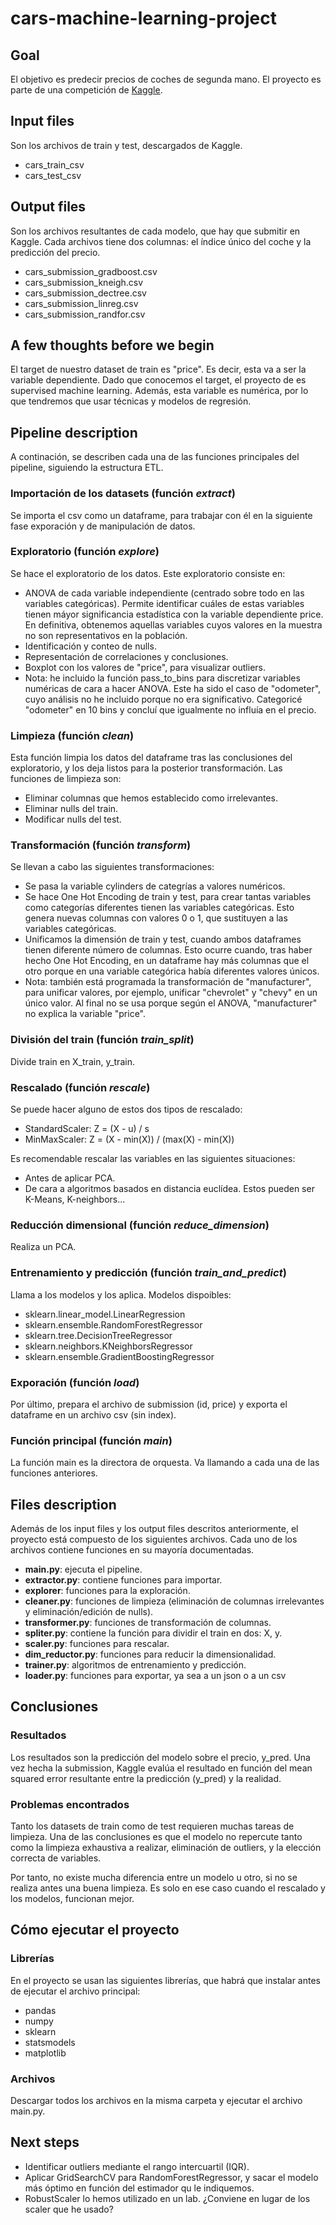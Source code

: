 # cars-machine-learning-project


## Goal

El objetivo es predecir precios de coches de segunda mano.
El proyecto es parte de una competición de [Kaggle](https://www.kaggle.com/c/datamad0819-vehicles/).


## Input files

Son los archivos de train y test, descargados de Kaggle.
* cars_train_csv
* cars_test_csv


## Output files

Son los archivos resultantes de cada modelo, que hay que submitir en Kaggle.
Cada archivos tiene dos columnas: el índice único del coche y la predicción del precio.
* cars_submission_gradboost.csv
* cars_submission_kneigh.csv
* cars_submission_dectree.csv
* cars_submission_linreg.csv
* cars_submission_randfor.csv


## A few thoughts before we begin

El target de nuestro dataset de train es "price". Es decir, esta va a ser la variable dependiente. Dado que conocemos el target, el proyecto de es supervised machine learning.
Además, esta variable es numérica, por lo que tendremos que usar técnicas y modelos de regresión.


## Pipeline description

A continación, se describen cada una de las funciones principales del pipeline, siguiendo la estructura ETL.


### Importación de los datasets (función *extract*)

Se importa el csv como un dataframe, para trabajar con él en la siguiente fase exporación y de manipulación de datos.


### Exploratorio (función *explore*)

Se hace el exploratorio de los datos. Este exploratorio consiste en:
* ANOVA de cada variable independiente (centrado sobre todo en las variables categóricas). Permite identificar cuáles de estas variables tienen máyor significancia estadística con la variable dependiente price. En definitiva, obtenemos aquellas variables cuyos valores en la muestra no son representativos en la población.
* Identificación y conteo de nulls.
* Representación de correlaciones y conclusiones.
* Boxplot con los valores de "price", para visualizar outliers.
* Nota: he incluido la función pass_to_bins para discretizar variables numéricas de cara a hacer ANOVA. Este ha sido el caso de "odometer", cuyo análisis no he incluido porque no era significativo. Categoricé "odometer" en 10 bins y concluí que igualmente no influía en el precio.


### Limpieza (función *clean*)

Esta función limpia los datos del dataframe tras las conclusiones del exploratorio, y los deja listos para la posterior transformación.
Las funciones de limpieza son:
* Eliminar columnas que hemos establecido como irrelevantes.
* Eliminar nulls del train.
* Modificar nulls del test.


### Transformación (función *transform*)

Se llevan a cabo las siguientes transformaciones:
* Se pasa la variable cylinders de categrías a valores numéricos.
* Se hace One Hot Encoding de train y test, para crear tantas variables como categorías diferentes tienen las variables categóricas. Esto genera nuevas columnas con valores 0 o 1, que sustituyen a las variables categóricas.
* Unificamos la dimensión de train y test, cuando ambos dataframes tienen diferente número de columnas. Esto ocurre cuando, tras haber hecho One Hot Encoding, en un dataframe hay más columnas que el otro porque en una variable categórica había diferentes valores únicos.
* Nota: también está programada la transformación de "manufacturer", para unificar valores, por ejemplo, unificar "chevrolet" y "chevy" en un único valor. Al final no se usa porque según el ANOVA, "manufacturer" no explica la variable "price".


###  División del train (función *train_split*)

Divide train en X_train, y_train.

### Rescalado (función *rescale*)

Se puede hacer alguno de estos dos tipos de rescalado:
* StandardScaler: Z = (X - u) / s
* MinMaxScaler: Z = (X - min(X)) / (max(X) - min(X))

Es recomendable rescalar las variables en las siguientes situaciones:
* Antes de aplicar PCA.
* De cara a algoritmos basados en distancia euclídea. Estos pueden ser K-Means, K-neighbors...


### Reducción dimensional (función *reduce_dimension*)

Realiza un PCA.

### Entrenamiento y predicción (función *train_and_predict*)

Llama a los modelos y los aplica.
Modelos dispoibles:
* sklearn.linear_model.LinearRegression
* sklearn.ensemble.RandomForestRegressor
* sklearn.tree.DecisionTreeRegressor
* sklearn.neighbors.KNeighborsRegressor
* sklearn.ensemble.GradientBoostingRegressor

### Exporación (función *load*)

Por último, prepara el archivo de submission (id, price) y exporta el dataframe en un archivo csv (sin index).


### Función principal (función *main*)

La función main es la directora de orquesta. Va llamando a cada una de las funciones anteriores. 



## Files description

Además de los input files y los output files descritos anteriormente, el proyecto está compuesto de los siguientes archivos. Cada uno de los archivos contiene funciones en su mayoría documentadas.
* **main.py**: ejecuta el pipeline.
* **extractor.py**: contiene funciones para importar.
* **explorer**: funciones para la exploración.
* **cleaner.py**: funciones de limpieza (eliminación de columnas irrelevantes y eliminación/edición de nulls).
* **transformer.py**: funciones de transformación de columnas.
* **spliter.py**: contiene la función para dividir el train en dos: X, y.
* **scaler.py**: funciones para rescalar.
* **dim_reductor.py**: funciones para reducir la dimensionalidad.
* **trainer.py**: algoritmos de entrenamiento y predicción.
* **loader.py**: funciones para exportar, ya sea a un json o a un csv


## Conclusiones


### Resultados

Los resultados son la predicción del modelo sobre el precio, y_pred.
Una vez hecha la submission, Kaggle evalúa el resultado en función del mean squared error resultante entre la predicción (y_pred) y la realidad.


### Problemas encontrados

Tanto los datasets de train como de test requieren muchas tareas de limpieza. Una de las conclusiones es que el modelo no repercute tanto como la limpieza exhaustiva a realizar, eliminación de outliers, y la elección correcta de variables.

Por tanto, no existe mucha diferencia entre un modelo u otro, si no se realiza antes una buena limpieza. Es solo en ese caso cuando el rescalado y los modelos, funcionan mejor.


## Cómo ejecutar el proyecto


### Librerías

En el proyecto se usan las siguientes librerías, que habrá que instalar antes de ejecutar el archivo principal:
* pandas
* numpy
* sklearn
* statsmodels
* matplotlib


### Archivos

Descargar todos los archivos en la misma carpeta y ejecutar el archivo main.py.



## Next steps

* Identificar outliers mediante el rango intercuartil (IQR).
* Aplicar GridSearchCV para RandomForestRegressor, y sacar el modelo más óptimo en función del estimador qu le indiquemos.
* RobustScaler lo hemos utilizado en un lab. ¿Conviene en lugar de los scaler que he usado?

